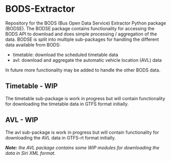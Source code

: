 # BODS-Extractor

Repository for the BODS (Bus Open Data Service) Extractor Python package (BODSE). The BODSE package
contains functionality for accessing the BODS API to download and does simple processing /
aggregation of the data. BODSE is split into multiple sub-packages for handling the different
data available from BODS:

- timetable: download the scheduled timetable data
- avl: download and aggregate the automatic vehicle location (AVL) data

In future more functionality may be added to handle the other BODS data.

## Timetable - WIP

The timetable sub-package is work in progress but will contain functionality for downloading
the timetable data in GTFS format initially.

## AVL - WIP

The avl sub-package is work in progress but will contain functionality for downloading the AVL
data in GTFS-rt format initially.

***Note:** the AVL package contains some WIP modules for downloading the data in Siri XML format.*
